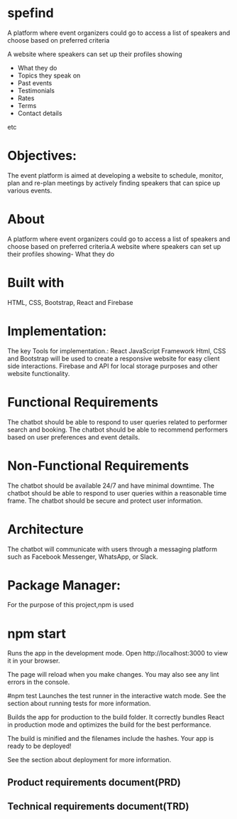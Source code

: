 # spefind

A platform where event organizers could go to access a list of speakers and choose based on preferred criteria

A website where speakers can set up their profiles showing

- What they do
- Topics they speak on
- Past events 
- Testimonials
- Rates
- Terms
- Contact details

etc

# Objectives:

The event platform is aimed at developing a website to schedule, monitor, plan and re-plan meetings by actively finding speakers that can spice up various events.

# About 
A platform where event organizers could go to access a list of speakers and choose based on preferred criteria.A website where speakers can set up their profiles showing- What they do




# Built with
HTML, CSS, Bootstrap, React and Firebase


# Implementation:

The key Tools for implementation.:
React JavaScript Framework
Html, CSS and Bootstrap will be used to create a responsive website for easy client side interactions.
Firebase and API for local storage purposes and other website functionality.


# Functional Requirements

The chatbot should be able to respond to user queries related to performer search and booking.
The chatbot should be able to recommend performers based on user preferences and event details.

# Non-Functional Requirements

The chatbot should be available 24/7 and have minimal downtime.
The chatbot should be able to respond to user queries within a reasonable time frame.
The chatbot should be secure and protect user information.

# Architecture
The chatbot will communicate with users through a messaging platform such as Facebook Messenger, WhatsApp, or Slack.


# Package Manager:
For the purpose of this project,npm is used

# npm start
Runs the app in the development mode.
Open http://localhost:3000 to view it in your browser.

The page will reload when you make changes.
You may also see any lint errors in the console.

#npm test
Launches the test runner in the interactive watch mode.
See the section about running tests for more information.

Builds the app for production to the build folder.
It correctly bundles React in production mode and optimizes the build for the best performance.

The build is minified and the filenames include the hashes.
Your app is ready to be deployed!

See the section about deployment for more information.

## Product requirements document(PRD)

## Technical requirements document(TRD)
